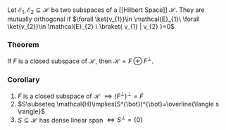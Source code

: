 Let $\mathcal{E}_{1},\mathcal{E_{2}}\subseteq \mathcal{H}$ be two subspaces of a [[Hilbert Space]] $\mathcal{H}$.
They are mutually orthogonal if $\forall \ket{v_{1}}\in \mathcal{E}_{1}\ \forall \ket{v_{2}}\in \mathcal{E}_{2} \ \braket{ v_{1} | v_{2} }=0$


### Theorem
If $F$ is a closed subspace of $\mathcal{H}$, then $\mathcal{H}=F\oplus F^{\bot}$.

### Corollary 
1. $F$ is a closed subspace of $\mathcal{H}$ $\implies(F^{\bot})^{\bot}=F$
2. $S\subseteq \mathcal{H}\implies(S^{\bot})^{\bot}=\overline{\langle s \rangle}$
3. $S\subseteq \mathcal{H}$ has dense linear span $\iff S^{\bot}=\{ 0 \}$
